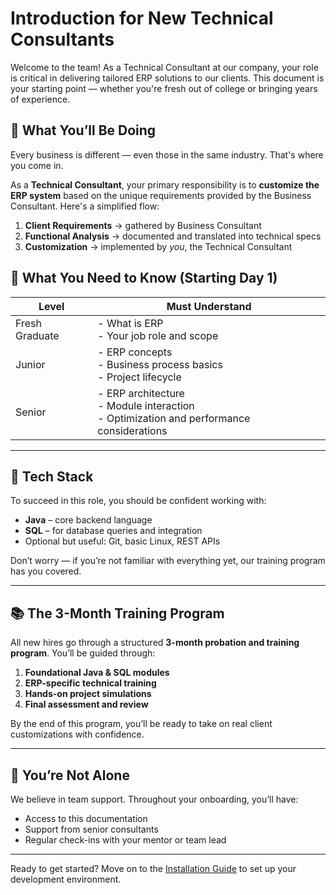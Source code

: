 # Introduction for New Technical Consultants

Welcome to the team! As a Technical Consultant at our company, your role is critical in delivering tailored ERP solutions to our clients. This document is your starting point — whether you're fresh out of college or bringing years of experience.

## 🎯 What You’ll Be Doing

Every business is different — even those in the same industry. That's where you come in.

As a **Technical Consultant**, your primary responsibility is to **customize the ERP system** based on the unique requirements provided by the Business Consultant. Here's a simplified flow:

1. **Client Requirements** → gathered by Business Consultant
2. **Functional Analysis** → documented and translated into technical specs
3. **Customization** → implemented by *you*, the Technical Consultant

## 🧠 What You Need to Know (Starting Day 1)

| Level          | Must Understand                                  |
|----------------|--------------------------------------------------|
| Fresh Graduate | - What is ERP<br>- Your job role and scope       |
| Junior         | - ERP concepts<br>- Business process basics<br>- Project lifecycle |
| Senior         | - ERP architecture<br>- Module interaction<br>- Optimization and performance considerations |

---

## 🚀 Tech Stack

To succeed in this role, you should be confident working with:

- **Java** – core backend language
- **SQL** – for database queries and integration
- Optional but useful: Git, basic Linux, REST APIs

Don’t worry — if you’re not familiar with everything yet, our training program has you covered.

---

## 📚 The 3-Month Training Program

All new hires go through a structured **3-month probation and training program**. You’ll be guided through:

1. **Foundational Java & SQL modules**
2. **ERP-specific technical training**
3. **Hands-on project simulations**
4. **Final assessment and review**

By the end of this program, you’ll be ready to take on real client customizations with confidence.

---

## 🙌 You’re Not Alone

We believe in team support. Throughout your onboarding, you’ll have:

- Access to this documentation
- Support from senior consultants
- Regular check-ins with your mentor or team lead

---

Ready to get started? Move on to the [Installation Guide](../getting-started/installation.md) to set up your development environment.